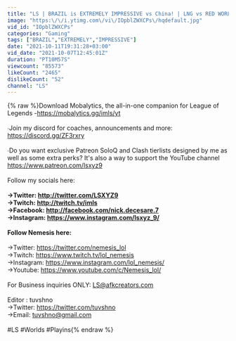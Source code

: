 ```yaml
---
title: "LS | BRAZIL is EXTREMELY IMPRESSIVE vs China! | LNG vs RED WORLDS"
image: "https:\/\/i.ytimg.com\/vi\/IOpblZWXCPs\/hqdefault.jpg"
vid_id: "IOpblZWXCPs"
categories: "Gaming"
tags: ["BRAZIL","EXTREMELY","IMPRESSIVE"]
date: "2021-10-11T19:31:28+03:00"
vid_date: "2021-10-07T12:45:01Z"
duration: "PT10M57S"
viewcount: "85573"
likeCount: "2465"
dislikeCount: "52"
channel: "LS"
---
```

{% raw %}Download Mobalytics, the all-in-one companion for League of Legends  -<a rel="nofollow" target="blank" href="https://mobalytics.gg/imls/yt">https://mobalytics.gg/imls/yt</a><br /><br />∙Join my discord for coaches, announcements and more: <br /><a rel="nofollow" target="blank" href="https://discord.gg/ZF3rxry">https://discord.gg/ZF3rxry</a><br /><br />∙Do you want exclusive Patreon SoloQ and Clash tierlists designed by me as well as some extra perks? It's also a way to support the YouTube channel<br /><a rel="nofollow" target="blank" href="https://www.patreon.com/lsxyz9">https://www.patreon.com/lsxyz9</a><br /><br />Follow my socials here:<br />____________________<br />→Twitter: <a rel="nofollow" target="blank" href="http://twitter.com/LSXYZ9">http://twitter.com/LSXYZ9</a> <br />→Twitch: <a rel="nofollow" target="blank" href="http://twitch.tv/imls">http://twitch.tv/imls</a> <br />→Facebook: <a rel="nofollow" target="blank" href="http://facebook.com/nick.decesare.7">http://facebook.com/nick.decesare.7</a> <br />→Instagram: <a rel="nofollow" target="blank" href="https://www.instagram.com/lsxyz_9/">https://www.instagram.com/lsxyz_9/</a><br /><br />Follow Nemesis here:<br />____________________<br />→Twitter: <a rel="nofollow" target="blank" href="https://twitter.com/nemesis_lol">https://twitter.com/nemesis_lol</a><br />→Twitch: <a rel="nofollow" target="blank" href="https://www.twitch.tv/lol_nemesis">https://www.twitch.tv/lol_nemesis</a> <br />→Instagram: <a rel="nofollow" target="blank" href="https://www.instagram.com/lol_nemesis/">https://www.instagram.com/lol_nemesis/</a><br />→Youtube: <a rel="nofollow" target="blank" href="https://www.youtube.com/c/Nemesis_lol/">https://www.youtube.com/c/Nemesis_lol/</a><br /><br />For Business inquiries ONLY: LS@afkcreators.com<br /><br />Editor : tuvshno<br />→Twitter: <a rel="nofollow" target="blank" href="https://twitter.com/tuvshno">https://twitter.com/tuvshno</a><br />→Email: tuvshno@gmail.com<br /><br />#LS #Worlds #Playins{% endraw %}
